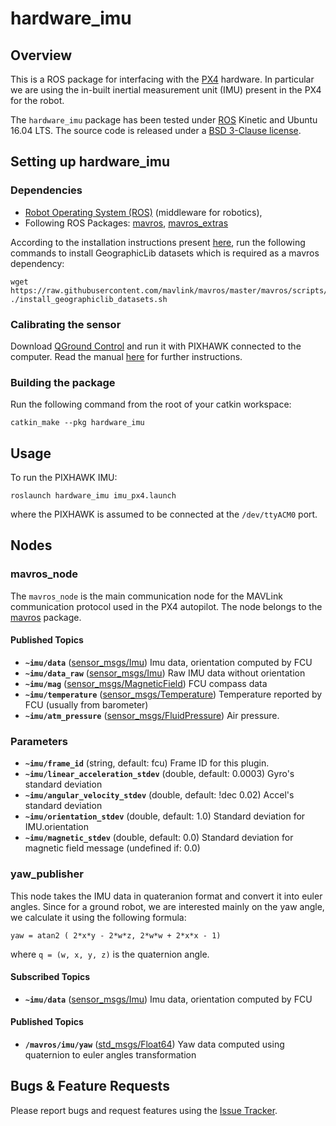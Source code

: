 # hardware_imu

## Overview
This is a ROS package for interfacing with the [PX4](http://px4.io/) hardware. In particular we are using the in-built inertial measurement unit (IMU) present in the PX4 for the robot.

The `hardware_imu` package has been tested under [ROS](http://www.ros.org) Kinetic and Ubuntu 16.04 LTS. The source code is released under a [BSD 3-Clause license](LICENSE.md).


## Setting up hardware_imu

### Dependencies

- [Robot Operating System (ROS)](http://wiki.ros.org) (middleware for robotics),
- Following ROS Packages: [mavros](http://wiki.ros.org/mavros), [mavros_extras](http://wiki.ros.org/mavros_extras)

According to the installation instructions present [here](https://github.com/mavlink/mavros/blob/master/mavros/README.md#binary-installation-deb), run the following commands to install GeographicLib datasets which is required as a mavros dependency:
```
wget https://raw.githubusercontent.com/mavlink/mavros/master/mavros/scripts/install_geographiclib_datasets.sh
./install_geographiclib_datasets.sh
```

### Calibrating the sensor

Download [QGround Control](https://docs.qgroundcontrol.com/en/getting_started/download_and_install.html) and run it with PIXHAWK connected to the computer. Read the manual [here](https://docs.qgroundcontrol.com/en/SetupView/Sensors.html) for further instructions.

### Building the package
Run the following command from the root of your catkin workspace:
```
catkin_make --pkg hardware_imu
```

## Usage
To run the PIXHAWK IMU:
```
roslaunch hardware_imu imu_px4.launch
```
where the PIXHAWK is assumed to be connected at the `/dev/ttyACM0` port.

## Nodes

### mavros_node

The `mavros_node` is the main communication node for the MAVLink communication protocol used in the PX4 autopilot. The node belongs to the [mavros](http://wiki.ros.org/mavros) package.

#### Published Topics

* **`~imu/data`** ([sensor_msgs/Imu])
  Imu data, orientation computed by FCU
* **`~imu/data_raw`** ([sensor_msgs/Imu])
  Raw IMU data without orientation
* **`~imu/mag`** ([sensor_msgs/MagneticField])
  FCU compass data
* **`~imu/temperature`** ([sensor_msgs/Temperature])
  Temperature reported by FCU (usually from barometer)
* **`~imu/atm_pressure`** ([sensor_msgs/FluidPressure])
  Air pressure.

### Parameters
* **`~imu/frame_id`** (string, default: fcu)
  Frame ID for this plugin.
* **`~imu/linear_acceleration_stdev`** (double, default: 0.0003)
  Gyro's standard deviation
* **`~imu/angular_velocity_stdev`** (double, default: !dec 0.02)
  Accel's standard deviation
* **`~imu/orientation_stdev`** (double, default: 1.0)
  Standard deviation for IMU.orientation
* **`~imu/magnetic_stdev`** (double, default: 0.0)
  Standard deviation for magnetic field message (undefined if: 0.0)

### yaw_publisher

This node takes the IMU data in quateranion format and convert it into euler angles. Since for a ground robot, we are interested mainly on the yaw angle, we calculate it using the following formula:
```
yaw = atan2 ( 2*x*y - 2*w*z, 2*w*w + 2*x*x - 1)
```
where `q = (w, x, y, z)` is the quaternion angle.

#### Subscribed Topics

* **`~imu/data`** ([sensor_msgs/Imu])
  Imu data, orientation computed by FCU

#### Published Topics

* **`/mavros/imu/yaw`** ([std_msgs/Float64])
  Yaw data computed using quaternion to euler angles transformation

## Bugs & Feature Requests

Please report bugs and request features using the [Issue Tracker](https://github.com/AUV-IITK/fourtran/issues).

[sensor_msgs/Imu]: http://docs.ros.org/api/sensor_msgs/html/msg/Imu.html
[sensor_msgs/MagneticField]: http://docs.ros.org/api/sensor_msgs/html/msg/MagneticField.html
[sensor_msgs/FluidPressure]: http://docs.ros.org/api/sensor_msgs/html/msg/FluidPressure.html
[sensor_msgs/Temperature]: http://docs.ros.org/api/sensor_msgs/html/msg/Temperature.html
[std_msgs/Float64]: http://docs.ros.org/lunar/api/std_msgs/html/msg/Float64.html

